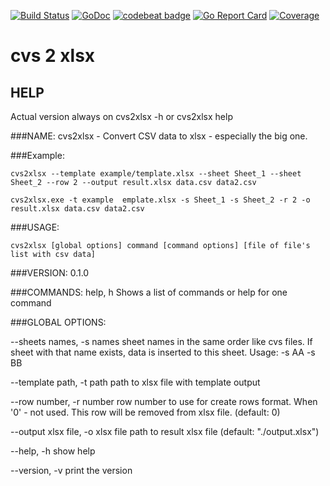 

[![Build Status](https://travis-ci.org/mentax/cvs2xlsx.svg?branch=master)](https://travis-ci.org/mentax/cvs2xlsx)
[![GoDoc](https://godoc.org/github.com/mentax/cvs2xlsx?status.svg)](https://godoc.org/github.com/mentax/cvs2xlsx)
[![codebeat badge](https://codebeat.co/badges/042f1764-a799-4a7d-abd3-80664e7ce257)](https://codebeat.co/projects/github-com-mentax-cvs2xlsx-master)
[![Go Report Card](https://goreportcard.com/badge/github.com/mentax/cvs2xlsx)](https://goreportcard.com/report/github.com/mentax/cvs2xlsx)
[![Coverage](https://gocover.io/_badge/github.com/mentax/cvs2xlsx)](http://gocover.io/github.com/mentax/cvs2xlsx)

# cvs 2 xlsx

## HELP 
  Actual version always on  cvs2xlsx -h or cvs2xlsx help

###NAME:
   cvs2xlsx - Convert CSV data to xlsx - especially the big one. 

###Example: 

    cvs2xlsx --template example/template.xlsx --sheet Sheet_1 --sheet Sheet_2 --row 2 --output result.xlsx data.csv data2.csv 

    cvs2xlsx.exe -t example  emplate.xlsx -s Sheet_1 -s Sheet_2 -r 2 -o result.xlsx data.csv data2.csv 


###USAGE:

    cvs2xlsx [global options] command [command options] [file of file's list with csv data]

###VERSION:
   0.1.0

###COMMANDS:
     help, h  Shows a list of commands or help for one command

###GLOBAL OPTIONS:

   --sheets names, -s names          sheet names in the same order like cvs files. If sheet with that name exists, data is inserted to this sheet. Usage: -s AA -s BB
  
   --template path, -t path          path to xlsx file with template output
  
   --row number, -r number           row number to use for create rows format. When '0' - not used. This row will be removed from xlsx file. (default: 0)
  
   --output xlsx file, -o xlsx file  path to result xlsx file (default: "./output.xlsx")
  
   --help, -h                        show help
  
   --version, -v                     print the version